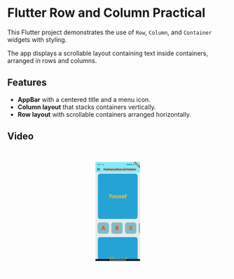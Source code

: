 # Flutter Row and Column Practical

This Flutter project demonstrates the use of `Row`, `Column`, and `Container` widgets with styling.

The app displays a scrollable layout containing text inside containers, arranged in rows and columns.

## Features

- **AppBar** with a centered title and a menu icon.
- **Column layout** that stacks containers vertically.
- **Row layout** with scrollable containers arranged horizontally.

## Video

![](00.gif)
